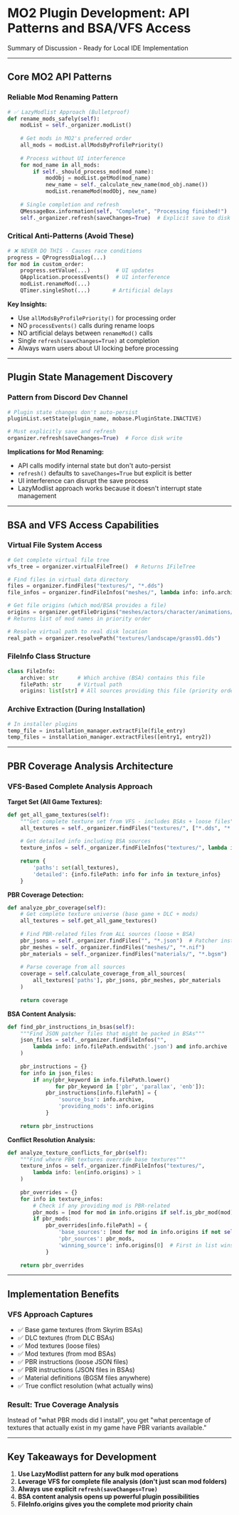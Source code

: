 # MO2 Plugin Development: API Patterns and BSA/VFS Access

Summary of Discussion - Ready for Local IDE Implementation

---

## Core MO2 API Patterns

### Reliable Mod Renaming Pattern

```python
# ✅ LazyModlist Approach (Bulletproof)
def rename_mods_safely(self):
    modList = self._organizer.modList()
    
    # Get mods in MO2's preferred order
    all_mods = modList.allModsByProfilePriority()
    
    # Process without UI interference
    for mod_name in all_mods:
        if self._should_process_mod(mod_name):
            modObj = modList.getMod(mod_name)
            new_name = self._calculate_new_name(mod_obj.name())
            modList.renameMod(modObj, new_name)
    
    # Single completion and refresh
    QMessageBox.information(self, "Complete", "Processing finished!")
    self._organizer.refresh(saveChanges=True)  # Explicit save to disk
```

### Critical Anti-Patterns (Avoid These)

```python
# ❌ NEVER DO THIS - Causes race conditions
progress = QProgressDialog(...)
for mod in custom_order:
    progress.setValue(...)        # UI updates
    QApplication.processEvents()  # UI interference 
    modList.renameMod(...)
    QTimer.singleShot(...)       # Artificial delays
```

**Key Insights:**

- Use `allModsByProfilePriority()` for processing order
- NO `processEvents()` calls during rename loops
- NO artificial delays between `renameMod()` calls
- Single `refresh(saveChanges=True)` at completion
- Always warn users about UI locking before processing

---

## Plugin State Management Discovery

### Pattern from Discord Dev Channel

```python
# Plugin state changes don't auto-persist
pluginList.setState(plugin_name, mobase.PluginState.INACTIVE)

# Must explicitly save and refresh
organizer.refresh(saveChanges=True)  # Force disk write
```

**Implications for Mod Renaming:**

- API calls modify internal state but don't auto-persist
- `refresh()` defaults to `saveChanges=True` but explicit is better
- UI interference can disrupt the save process
- LazyModlist approach works because it doesn't interrupt state management

---

## BSA and VFS Access Capabilities

### Virtual File System Access

```python
# Get complete virtual file tree
vfs_tree = organizer.virtualFileTree()  # Returns IFileTree

# Find files in virtual data directory  
files = organizer.findFiles("textures/", "*.dds")
file_infos = organizer.findFileInfos("meshes/", lambda info: info.archive)

# Get file origins (which mod/BSA provides a file)
origins = organizer.getFileOrigins("meshes/actors/character/animations/defaultfemale.hkx")
# Returns list of mod names in priority order

# Resolve virtual path to real disk location
real_path = organizer.resolvePath("textures/landscape/grass01.dds")
```

### FileInfo Class Structure

```python
class FileInfo:
    archive: str      # Which archive (BSA) contains this file
    filePath: str     # Virtual path
    origins: list[str] # All sources providing this file (priority order)
```

### Archive Extraction (During Installation)

```python
# In installer plugins
temp_file = installation_manager.extractFile(file_entry)
temp_files = installation_manager.extractFiles([entry1, entry2])
```

---

## PBR Coverage Analysis Architecture

### VFS-Based Complete Analysis Approach

**Target Set (All Game Textures):**

```python
def get_all_game_textures(self):
    """Get complete texture set from VFS - includes BSAs + loose files"""
    all_textures = self._organizer.findFiles("textures/", ["*.dds", "*.png", "*.tga"])
    
    # Get detailed info including BSA sources
    texture_infos = self._organizer.findFileInfos("textures/", lambda info: True)
    
    return {
        'paths': set(all_textures),
        'detailed': {info.filePath: info for info in texture_infos}
    }
```

**PBR Coverage Detection:**

```python
def analyze_pbr_coverage(self):
    # Get complete texture universe (base game + DLC + mods)
    all_textures = self.get_all_game_textures()
    
    # Find PBR-related files from ALL sources (loose + BSA)
    pbr_jsons = self._organizer.findFiles("", "*.json")  # Patcher instructions
    pbr_meshes = self._organizer.findFiles("meshes/", "*.nif")
    pbr_materials = self._organizer.findFiles("materials/", "*.bgsm")
    
    # Parse coverage from all sources
    coverage = self.calculate_coverage_from_all_sources(
        all_textures['paths'], pbr_jsons, pbr_meshes, pbr_materials
    )
    
    return coverage
```

**BSA Content Analysis:**

```python
def find_pbr_instructions_in_bsas(self):
    """Find JSON patcher files that might be packed in BSAs"""
    json_files = self._organizer.findFileInfos("", 
        lambda info: info.filePath.endswith('.json') and info.archive
    )
    
    pbr_instructions = {}
    for info in json_files:
        if any(pbr_keyword in info.filePath.lower() 
               for pbr_keyword in ['pbr', 'parallax', 'enb']):
            pbr_instructions[info.filePath] = {
                'source_bsa': info.archive,
                'providing_mods': info.origins
            }
    
    return pbr_instructions
```

**Conflict Resolution Analysis:**

```python
def analyze_texture_conflicts_for_pbr(self):
    """Find where PBR textures override base textures"""
    texture_infos = self._organizer.findFileInfos("textures/", 
        lambda info: len(info.origins) > 1
    )
    
    pbr_overrides = {}
    for info in texture_infos:
        # Check if any providing mod is PBR-related
        pbr_mods = [mod for mod in info.origins if self.is_pbr_mod(mod)]
        if pbr_mods:
            pbr_overrides[info.filePath] = {
                'base_sources': [mod for mod in info.origins if not self.is_pbr_mod(mod)],
                'pbr_sources': pbr_mods,
                'winning_source': info.origins[0]  # First in list wins
            }
    
    return pbr_overrides
```

---

## Implementation Benefits

### VFS Approach Captures

- ✅ Base game textures (from Skyrim BSAs)
- ✅ DLC textures (from DLC BSAs)  
- ✅ Mod textures (loose files)
- ✅ Mod textures (from mod BSAs)
- ✅ PBR instructions (loose JSON files)
- ✅ PBR instructions (JSON files in BSAs)
- ✅ Material definitions (BGSM files anywhere)
- ✅ True conflict resolution (what actually wins)

### Result: **True Coverage Analysis**

Instead of "what PBR mods did I install", you get "what percentage of textures that actually exist in my game have PBR variants available."

---

## Key Takeaways for Development

1. **Use LazyModlist pattern for any bulk mod operations**
2. **Leverage VFS for complete file analysis (don't just scan mod folders)**
3. **Always use explicit `refresh(saveChanges=True)`**
4. **BSA content analysis opens up powerful plugin possibilities**
5. **FileInfo.origins gives you the complete mod priority chain**
